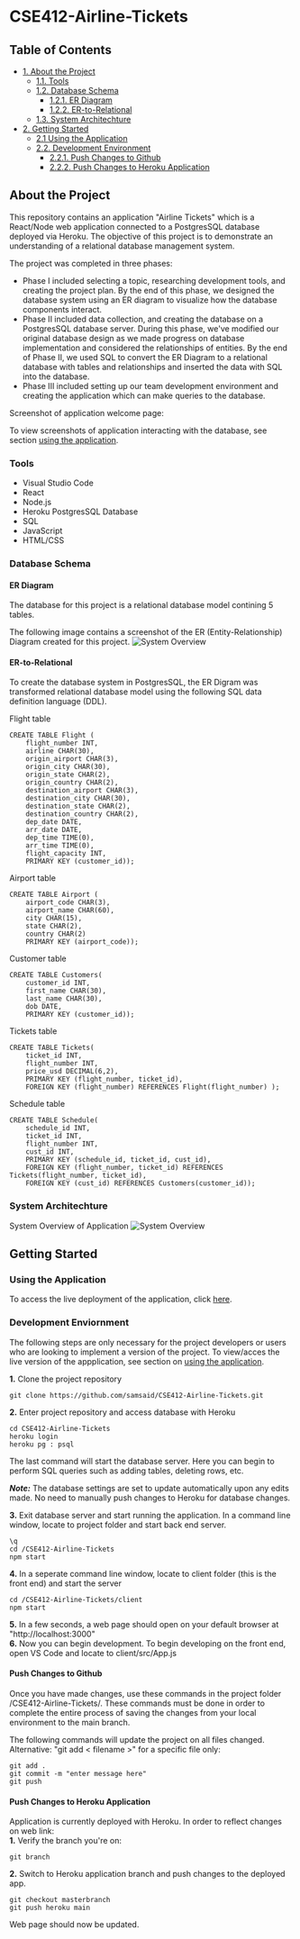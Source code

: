 # CSE412-Airline-Tickets
## Table of Contents  
- [1. About the Project](#about-the-project)
    - [1.1. Tools](#tools)
    - [1.2. Database Schema](#database-schema)
        - [1.2.1. ER Diagram](#er-diagram)
        - [1.2.2. ER-to-Relational](#er-to-relational)
    - [1.3. System Architechture](#system-architechture)
- [2. Getting Started](#getting-started)
    - [2.1 Using the Application](#using-the-application)
    - [2.2. Development Environment](#development-environment)  
        - [2.2.1. Push Changes to Github](#push-changes-to-github)
        - [2.2.2. Push Changes to Heroku Application](#push-changes-to-heroku-application)  
            
## About the Project
This repository contains an application "Airline Tickets" which is a React/Node web application connected to a PostgresSQL database deployed via Heroku. The objective of this project is to demonstrate an understanding of a relational database management system. 

The project was completed in three phases:      

- Phase I included selecting a topic, researching development tools, and creating the project plan. By the end of this phase, we designed the database system using an ER diagram to visualize how the database components interact.     
- Phase II included data collection, and creating the database on a PostgresSQL database server. During this phase, we've modified our original database design as we made progress on database implementation and considered the relationships of entities. By the end of Phase II, we used SQL to convert the ER Diagram to a relational database with tables and relationships and inserted the data with SQL into the database.  
- Phase III included setting up our team development environment and creating the application which can make queries to the database. 

Screenshot of application welcome page:  
  

To view screenshots of application interacting with the database, see section [using the application](#using-the-application).

### Tools
- Visual Studio Code
- React
- Node.js
- Heroku PostgresSQL Database
- SQL
- JavaScript
- HTML/CSS
### Database Schema
#### ER Diagram
The database for this project is a relational database model contining 5 tables.  

The following image contains a screenshot of the ER (Entity-Relationship) Diagram created for this project.
![System Overview](/images/er-diagram.png)

#### ER-to-Relational
To create the database system in PostgresSQL, the ER Digram was transformed relational database model using the following SQL data definition language (DDL).  

Flight table
```
CREATE TABLE Flight (
    flight_number INT,
    airline CHAR(30),
    origin_airport CHAR(3),
    origin_city CHAR(30),
    origin_state CHAR(2),
    origin_country CHAR(2),
    destination_airport CHAR(3),
    destination_city CHAR(30),
    destination_state CHAR(2),
    destination_country CHAR(2),
    dep_date DATE,
    arr_date DATE,
    dep_time TIME(0),
    arr_time TIME(0),
    flight_capacity INT,
    PRIMARY KEY (customer_id));
```
Airport table
```
CREATE TABLE Airport (
    airport_code CHAR(3),
    airport_name CHAR(60),
    city CHAR(15),
    state CHAR(2),
    country CHAR(2)
    PRIMARY KEY (airport_code));
```

Customer table
```
CREATE TABLE Customers(
    customer_id INT,
    first_name CHAR(30),
    last_name CHAR(30),
    dob DATE,
    PRIMARY KEY (customer_id));
```
Tickets table
```
CREATE TABLE Tickets(
    ticket_id INT,
    flight_number INT,
    price_usd DECIMAL(6,2),
    PRIMARY KEY (flight_number, ticket_id),
    FOREIGN KEY (flight_number) REFERENCES Flight(flight_number) );
```
Schedule table
```
CREATE TABLE Schedule(
    schedule_id INT,
    ticket_id INT,
    flight_number INT,
    cust_id INT,
    PRIMARY KEY (schedule_id, ticket_id, cust_id),
    FOREIGN KEY (flight_number, ticket_id) REFERENCES Tickets(flight_number, ticket_id),
    FOREIGN KEY (cust_id) REFERENCES Customers(customer_id));
```

### System Architechture
System Overview of Application
![System Overview](/images/system-overview.png)

## Getting Started  
### Using the Application
To access the live deployment of the application, click [here](https://cse-412.herokuapp.com/).  

### Development Enviornment
The following steps are only necessary for the project developers or users who are looking to implement a version of the project. To view/acces the live version of the appplication, see section on [using the application](#using-the-application).

**1.** Clone the project repository 
```
git clone https://github.com/samsaid/CSE412-Airline-Tickets.git
```
**2.** Enter project repository and access database with Heroku
```
cd CSE412-Airline-Tickets
heroku login
heroku pg : psql
```
The last command will start the database server. Here you can begin to perform SQL queries such as adding tables, deleting rows, etc.

***Note:*** The database settings are set to update automatically upon any edits made. No need to manually push changes to Heroku for database changes.  

**3.** Exit database server and start running the application. In a command line window, locate to project folder and start back end server.
```
\q
cd /CSE412-Airline-Tickets
npm start
```
**4.** In a seperate command line window, locate to client folder (this is the front end) and start the server
```
cd /CSE412-Airline-Tickets/client
npm start
```
**5.** In a few seconds, a web page should open on your default browser at "http://localhost:3000"  
**6.** Now you can begin development. To begin developing on the front end, open VS Code and locate to client/src/App.js
#### Push Changes to Github
Once you have made changes, use these commands in the project folder /CSE412-Airline-Tickets/. These commands must be done in order to complete the entire process of saving the changes from your local environment to the main branch.

The following commands will update the project on all files changed. Alternative: "git add < filename >" for a specific file only:
``` 
git add .
git commit -m "enter message here"
git push                        
```
#### Push Changes to Heroku Application  
Application is currently deployed with Heroku. In order to reflect changes on web link:  
**1.** Verify the branch you're on:
```
git branch
```
**2.** Switch to Heroku application branch and push changes to the deployed app.
```
git checkout masterbranch
git push heroku main
```  
Web page should now be updated. 
